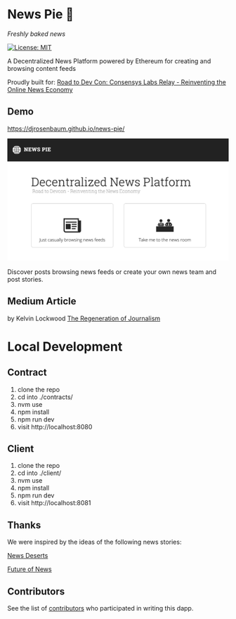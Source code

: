 # News Pie 🥧
_Freshly baked news_

[![License: MIT](https://img.shields.io/badge/License-MIT-yellow.svg)](https://opensource.org/licenses/MIT)

A Decentralized News Platform powered by Ethereum for creating and browsing content feeds


Proudly built for: [Road to Dev Con: Consensys Labs Relay - Reinventing the Online News Economy](https://gitcoin.co/issue/ConsenSys/Road-To-Devcon-Relay/2/3482)

## Demo
https://djrosenbaum.github.io/news-pie/

<img src="./splash.png" title="screenshot" width=600/>

Discover posts browsing news feeds or create your own news team and post stories.

## Medium Article
by Kelvin Lockwood [The Regeneration of Journalism](https://medium.com/@kelvinlockwood/the-regeneration-of-journalism-e44528335d42)


# Local Development 

## Contract
1. clone the repo
2. cd into ./contracts/
3. nvm use
4. npm install
5. npm run dev
6. visit http://localhost:8080

## Client
1. clone the repo
2. cd into ./client/
3. nvm use
4. npm install
5. npm run dev
6. visit http://localhost:8081

## Thanks
We were inspired by the ideas of the following news stories:

[News Deserts](https://www.cjr.org/local_news/american-news-deserts-donuts-local.php)

[Future of News](https://www.bbc.co.uk/mediacentre/latestnews/2015/future-of-news)

## Contributors
See the list of [contributors](https://github.com/djrosenbaum/news-pie/contributors) who participated in writing this dapp.